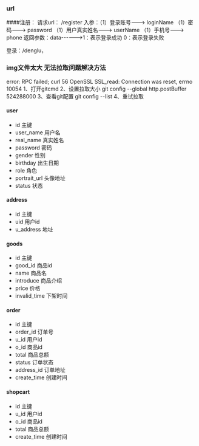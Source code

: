 ### url
####注册：
  请求url： /register
  入参：（1）登录账号---> loginName
       （1）密码---> password
       （1）用户真实姓名---> userName
       （1）手机号---> phone
  返回参数：data------>1：表示登录成功
                     0：表示登录失败
  
登录：/denglu，

### img文件太大 无法拉取问题解决方法
error: RPC failed; curl 56 OpenSSL SSL_read: Connection was reset, errno 10054
  1、打开gitcmd
  2、设置拉取大小
     git config --global http.postBuffer 524288000
  3、查看git配置
     git config --list
  4、重试拉取


#### user

- id 主键
- user_name 用户名
- real_name 真实姓名
- password 密码
- gender 性别
- birthday 出生日期
- role 角色
- portrait_url 头像地址
- status 状态

#### address

- id 主键
- uid 用户id
- u_address 地址

#### goods

- id 主键
- good_id 商品id
- name 商品名
- introduce 商品介绍
- price 价格
- invalid_time 下架时间

#### order

- id 主键
- order_id 订单号
- u_id 用户id
- o_id 商品id
- total 商品总额
- status 订单状态
- address_id 订单地址 
- create_time 创建时间

#### shopcart

- id 主键
- u_id 用户id
- o_id 商品id
- total 商品总额
- create_time 创建时间
